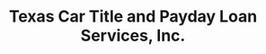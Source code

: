 ---
title: "Texas Car Title and Payday Loan Services, Inc."
url: /irving/texas-car-title-and-payday-loan-services-inc/
shop: Leiher
---